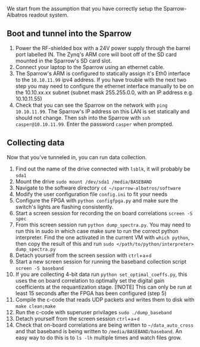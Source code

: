 
We start from the assumption that you have correctly setup the Sparrow-Albatros readout system.

## Boot and tunnel into the Sparrow
1. Power the RF-shielded box with a 24V power supply through the barrel port labelled IN. The Zynq's ARM core will boot off of the SD card mounted in the Sparrow's SD card slot. 
2. Connect your laptop to the Sparrow using an ethernet cable. 
3. The Sparrow's ARM is configured to statically assign it's Eth0 interface to the `10.10.11.99` ipv4 address. If you have trouble with the next two step you may need to configure the ethernet interface manually to be on the 10.10.xx.xx subnet (subnet mask 255.255.0.0, with an IP address e.g. 10.10.11.55)
4. Check that you can see the Sparrow on the network with `ping 10.10.11.99`. The Sparrow's IP address on this LAN is set statically and should not change. Then ssh into the Sparrow with `ssh casper@10.10.11.99`. Enter the password `casper` when prompted. 


## Collecting data
Now that you've tunneled in, you can run data collection. 

1. Find out the name of the drive connected with `lsblk`, it will probably be `sda1`
2. Mount the drive `sudo mount /dev/sda1 /media/BASEBAND`
3. Navigate to the software directory `cd ~/sparrow-albatros/software`
4. Modify the user configuration file `config.ini` to fit your needs
5. Configure the FPGA with `python configfpga.py` and make sure the switch's lights are flashing consistently. 
6. Start a screen session for recording the on board correlations `screen -S spec`
7. From this screen session run `python dump_spectra.py`. You may need to run this in sudo in which case make sure to run the correct python interpreter. Find the one activated in the current VM with `which python`, then copy the result of this and run `sudo </path/to/python/interpreter> dump_spectra.py`
8. Detach yourself from the screen session with `ctrl`+`a`+`d` 
9. Start a new screen session for running the baseband collection script `screen -S baseband`
10. If you are collecting 4-bit data run `python set_optimal_coeffs.py`, this uses the on board correlation to optimally set the digital gain coefficients at the requantization stage. [!NOTE] This can only be run at least 15 seconds after the FPGA has been configured (step 5)
11. Compile the c-code that reads UDP packets and writes them to disk with `make clean;make`
12. Run the c-code with superuser privilages `sudo ./dump_baseband`
13. Detach yourself from the screen session `ctrl`+`a`+`d`
14. Check that on-board correlations are being written to `~/data_auto_cross` and that baseband is being written to `/media/BASEBAND/baseband`. An easy way to do this is to `ls -lh` multiple times and watch files grow.



